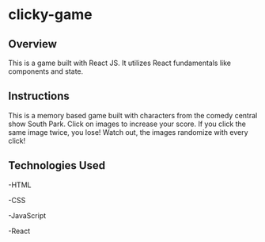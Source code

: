 # clicky-game

## Overview

This is a game built with React JS. It utilizes React fundamentals like components and state.

## Instructions

This is a memory based game built with characters from the comedy central show South Park. Click on images to increase your score. If you click the same image twice, you lose! Watch out, the images randomize with every click!

## Technologies Used

-HTML

-CSS

-JavaScript

-React